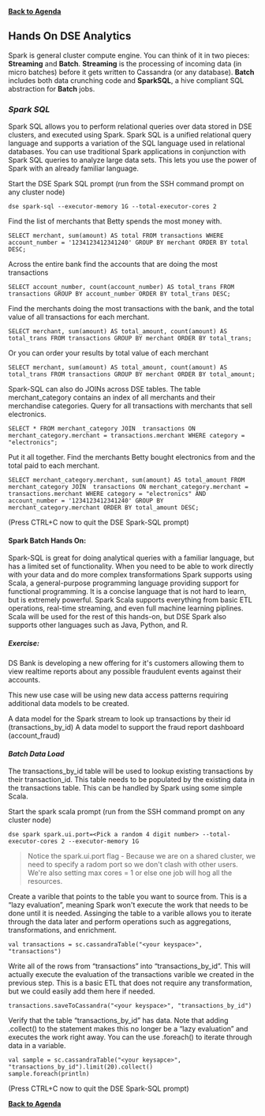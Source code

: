**[Back to Agenda](./../README.md)**

Hands On DSE Analytics
--------------------

Spark is general cluster compute engine. You can think of it in two pieces: **Streaming** and **Batch**.
**Streaming** is the processing of incoming data (in micro batches) before it gets written to Cassandra (or any database).
**Batch** includes both data crunching code and **SparkSQL**, a hive compliant SQL abstraction for **Batch** jobs.



### *Spark SQL*

Spark SQL allows you to perform relational queries over data stored in DSE clusters, and executed using Spark. Spark SQL is a unified relational query language and supports a variation of the SQL language used in relational databases. You can use traditional Spark applications in conjunction with Spark SQL queries to analyze large data sets. This lets you use the power of Spark with an already familiar language.

Start the DSE Spark SQL prompt (run from the SSH command prompt on any cluster node)

```
dse spark-sql --executor-memory 1G --total-executor-cores 2
```

Find the list of merchants that Betty spends the most money with.

```
SELECT merchant, sum(amount) AS total FROM transactions WHERE account_number = '1234123412341240' GROUP BY merchant ORDER BY total DESC;
```

Across the entire bank find the accounts that are doing the most transactions

```
SELECT account_number, count(account_number) AS total_trans FROM transactions GROUP BY account_number ORDER BY total_trans DESC;
```

Find the merchants doing the most transactions with the bank, and the total value of all transactions for each merchant.
```
SELECT merchant, sum(amount) AS total_amount, count(amount) AS total_trans FROM transactions GROUP BY merchant ORDER BY total_trans;
```

Or you can order your results by total value of each merchant
```
SELECT merchant, sum(amount) AS total_amount, count(amount) AS total_trans FROM transactions GROUP BY merchant ORDER BY total_amount;
```

Spark-SQL can also do JOINs across DSE tables. The table  merchant_category contains an index of all merchants and their merchandise categories. Query for all transactions with merchants that sell electronics.
```
SELECT * FROM merchant_category JOIN  transactions ON merchant_category.merchant = transactions.merchant WHERE category = "electronics";
```

Put it all together. Find the merchants Betty bought electronics from and the total paid to each merchant.
```
SELECT merchant_category.merchant, sum(amount) AS total_amount FROM merchant_category JOIN  transactions ON merchant_category.merchant = transactions.merchant WHERE category = "electronics" AND account_number = '1234123412341240' GROUP BY merchant_category.merchant ORDER BY total_amount DESC;
```

(Press CTRL+C now to quit the DSE Spark-SQL prompt)




#### **Spark Batch Hands On:**

Spark-SQL is great for doing analytical queries with a familiar language, but has a limited set of functionality. When you need to be able to work directly with your data and do more complex transformations Spark supports using Scala, a general-purpose programming language providing support for functional programming. It is a concise language that is not hard to learn, but is extremely powerful. Spark Scala supports everything from basic ETL operations, real-time streaming, and even full machine learning piplines. Scala will be used for the rest of this hands-on, but DSE Spark also supports other languages such as Java, Python, and R.

##### Exercise:

DS Bank is developing a new offering for it's customers allowing them to view realtime reports about any possible fraudulent events against their accounts.

This new use case will be using new data access patterns requiring additional data models to be created.

A data model for the Spark stream to look up transactions by their id (transactions_by_id)
A data model to support the fraud report dashboard (account_fraud)

#### *Batch Data Load*
The  transactions_by_id table will be used to lookup existing transactions by their transaction_id. This table needs to be populated by the existing data in the  transactions table. This can be handled by Spark using some simple Scala.

Start the spark scala prompt (run from the SSH command prompt on any cluster node)
```
dse spark spark.ui.port=<Pick a random 4 digit number> --total-executor-cores 2 --executor-memory 1G
```

>Notice the spark.ui.port flag - Because we are on a shared cluster, we need to specify a radom port so we don't clash with other users. We're also setting max cores = 1 or else one job will hog all the resources.

Create a varible that points to the table you want to source from. This is a “lazy evaluation”, meaning Spark won't execute the work that needs to be done until it is needed. Assinging the table to a varible allows you to iterate through the data later and perform operations such as aggregations, transformations, and enrichment.

```
val transactions = sc.cassandraTable("<your keyspace>", "transactions")
```

Write all of the rows from “transactions” into “transactions_by_id”. This will actually execute the evaluation of the transactions varible we created in the previous step. This is a basic ETL that does not require any transformation, but we could easily add them here if needed.
```
transactions.saveToCassandra("<your keyspace>", "transactions_by_id")
```

Verify that the table “transactions_by_id” has data. Note that adding .collect() to the statement makes this no longer be a “lazy evaluation” and executes the work right away. You can the use .foreach() to iterate through data in a variable.
```
val sample = sc.cassandraTable("<your keysapce>", "transactions_by_id").limit(20).collect()
sample.foreach(println)
```

(Press CTRL+C now to quit the DSE Spark-SQL prompt)


**[Back to Agenda](./../README.md)**
